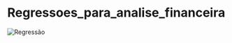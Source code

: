 # Regressoes_para_analise_financeira


![Regressão](https://user-images.githubusercontent.com/64615200/95282144-33c58580-082f-11eb-89ac-e00eef857e27.png)
